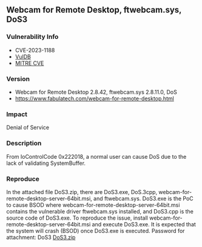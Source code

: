 ## Webcam for Remote Desktop, ftwebcam.sys, DoS3

### Vulnerability Info
* CVE-2023-1188
* [VulDB](https://vuldb.com/?id.222360)
* [MITRE CVE](https://cve.mitre.org/cgi-bin/cvename.cgi?name=CVE-2023-1188)

### Version
* Webcam for Remote Desktop 2.8.42, ftwebcam.sys 2.8.11.0, DoS
* https://www.fabulatech.com/webcam-for-remote-desktop.html

### Impact
Denial of Service

### Description
From IoControlCode 0x222018, a normal user can cause DoS due to the lack of validating SystemBuffer.

### Reproduce
In the attached file DoS3.zip, there are DoS3.exe, DoS.3cpp, webcam-for-remote-desktop-server-64bit.msi, and ftwebcam.sys. DoS3.exe is the PoC to cause BSOD where webcam-for-remote-desktop-server-64bit.msi contains the vulnerable driver ftwebcam.sys installed, and DoS3.cpp is the source code of DoS3.exe. To reproduce the issue, install webcam-for-remote-desktop-server-64bit.msi and execute DoS3.exe. It is expected that the system will crash (BSOD) once DoS3.exe is executed. Password for attachment: DoS3
[DoS3.zip](https://drive.google.com/file/d/1_gVQtfbpywhh8Z6g4Y03Qg7UT3Aobz2e/view?usp=sharing)
